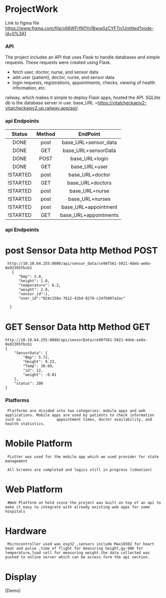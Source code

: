# ProjectWork
Link to figma file
https://www.figma.com/file/x66WFrfN1Yn1Bww0zCYFTn/Untitled?node-id=0%3A1



### API 
The project includes an API that uses Flask to handle databases and simple requests. These requests were created using Flask.
- fetch user, doctor, nurse, and sensor data 
- add user (patient), doctor, nurse, and sensor data
- login requests, registrations, appointments, checks, viewing of health information, etc.

railway, which makes it simple to deploy Flask apps, hosted the API.
SQLlite db is the database server in use.
base_URL =https://vitalcheckapiv2-vitalcheckapiv2.up.railway.app/api/

### api Endpoints
|Status    |    Method    |            EndPoint    |
| :-----:  | :----------: | :--------------------: |
|    DONE  |     post     | base_URL+sensor_data   |
|   DONE   |     GET      |  base_URL+sensorData   |
|   DONE   |     POST     | base_URL+login         |
|   DONE   |     GET      | base_URL+user          |
| !STARTED |     post     | base_URL+doctor        |
| !STARTED |     GET      | base_URL+doctors       |
| !STARTED |     post     | base_URL+nurse         |
| !STARTED |     post     | base_URL+nurses        |
| !STARTED |     post     | base_URL+appointment   |
| !STARTED |     GET      | base_URL+appointments  |



### api Endpoints 
# post Sensor Data http Method POST
     http://10.10.64.255:8080/api/sensor_data/ce98f561-5021-4deb-ae0a-0e92395fbcb1
       {
          "bmp": 2.0,
          "height": 1.0,
          "temperature": 6.2,
          "weight": 2.0,
          "sensor_id":1,
          "user_id":"024c158a-7612-42bd-8278-c24fb907a2ac"

      }

# GET Sensor Data http Method GET
    http://10.10.64.255:8080/api/sensorData/ce98f561-5021-4deb-ae0a-0e92395fbcb1
    {
        "SensorData": {
            "Bmp": 5.72,
            "Height": 0.23,
            "Temp": 38.69,
            "id": 22,
            "weight": -0.01
        },
        "status": 200
    }



### Platforms 
     Platforms are divided into two categories: mobile apps and web applications. Mobile apps are used by patients to check information such as                appointment times, doctor availability, and health statistics.


# Mobile Platform
     FLutter was used for the mobile app which we used provider for state management 

     All Screens are completed and logics still in progress (ideation) 
     
# Web Platform
     #Web Platform on hold since the project was built on top of an api to make it easy to integrate with already existing web apps for some hospitals
     
     
     
# Hardware
     Microcontroller used was esp32 ,sensors include Max10302 for heart beat and pulse ,time of flight for measuring height,gy-906 for temperature,load cell for measuring weight.the data collected was pushed to online server which can be access form the api section.

# Display
[Demo] 



     
